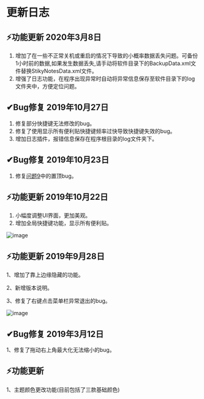 # 更新日志

## ⚡功能更新 2020年3月8日

1. 增加了在一些不正常关机或重启的情况下导致的小概率数据丢失问题。可备份1小时前的数据,如果发生数据丢失,请手动将软件目录下的BackupData.xml文件替换StikyNotesData.xml文件。
2. 增强了日志功能，在程序出现异常时自动将异常信息保存至软件目录下的log文件夹中，方便定位问题。

## ✔Bug修复 2019年10月27日

1. 修复部分快捷键无法修改的bug。
2. 修复了使用显示所有便利贴快捷键频率过快导致快捷键失效的bug。
3. 增加日志插件，报错信息保存在程序根目录的log文件夹下。

## ✔Bug修复 2019年10月23日

1. 修复[问题9](https://github.com/li-zheng-hao/StikyNotes/issues/9)中的置顶bug。

## ⚡功能更新 2019年10月22日

1. 小幅度调整UI界面，更加美观。
2. 增加全局快捷键功能，显示所有便利贴。

![image](https://github.com/li-zheng-hao/StikyNotes/raw/master/Doc/hotkey.gif)</br>

## ⚡功能更新 2019年9月28日

1、增加了靠上边缘隐藏的功能。

2、新增版本说明。

3、修复了右键点击菜单栏异常退出的bug。

![image](https://github.com/li-zheng-hao/StikyNotes/raw/master/Doc/feature1.gif)</br>

## ✔Bug修复 2019年3月12日

1、修复了拖动右上角最大化无法缩小的bug。

## ⚡功能更新

1、主题颜色更改功能(目前包括了三款基础颜色)</br></br>
